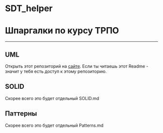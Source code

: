 # SDT_helper
# Шпаргалки по курсу ТРПО
---
## UML 
Открыть этот репозиторий на [сайте](https://app.diagrams.net/). 
Если ты читаешь этот Readme - значит у тебя есть доступ к этому репозиторию.
## SOLID
Скорее всего это будет отдельный SOLID.md
## Паттерны
Скорее всего это будет отдельный Patterns.md
